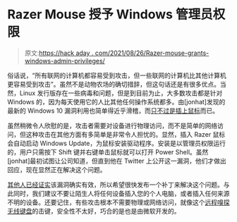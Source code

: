 # Razer Mouse 授予 Windows 管理员权限

> 原文:[https://hack aday . com/2021/08/26/Razer-mouse-grants-windows-admin-privileges/](https://hackaday.com/2021/08/26/razer-mouse-grants-windows-admin-privileges/)

俗话说，“所有联网的计算机都容易受到攻击，但一些联网的计算机比其他计算机更容易受到攻击”。虽然不是动物农场的确切措辞，但这句话还是有很多优点。当然，Linux 发行版存在一些病毒和问题，但是到目前为止，大多数攻击都是针对 Windows 的，因为每天使用它的人比其他任何操作系统都多。由[jonhat]发现的最新的 Windows 10 漏洞利用也简单得近乎滑稽，而[只不过是插上鼠标](https://twitter.com/j0nh4t/status/1429049506021138437)而已。

虽然稍微令人欣慰的是，攻击者需要对设备进行物理访问，而不是简单的网络访问，但这种攻击在其他方面有多简单是非常令人担忧的。显然，插入 Razer 鼠标会自动启动 Windows Update，为鼠标安装驱动程序。安装是以管理员权限运行的，用户只需按下 Shift 键并右键单击鼠标就可以打开 Power Shell。虽然[jonhat]最初试图让公司知道，但直到他在 Twitter 上公开这一漏洞，他们才做出回应，现在显然正在解决这个问题。

[其他人已经证实](https://www.bleepingcomputer.com/news/security/razer-bug-lets-you-become-a-windows-10-admin-by-plugging-in-a-mouse/)该漏洞确实有效，所以希望很快发布一个补丁来解决这个问题。与此同时，我们建议不要让陌生人将任何设备插入您的个人电脑，或者插入任何来源不明的设备。还要记住，有些攻击根本不需要物理或网络访问，就像这个[远程嗅探无线键盘](https://hackaday.com/2015/01/14/keystroke-sniffer-hides-as-a-wall-wart-is-scary/)的击键，安全性不太好，巧合的是也是由微软开发的。